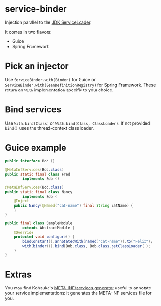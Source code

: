 service-binder
==============

Injection parallel to the
[JDK ServiceLoader](http://docs.oracle.com/javase/7/docs/api/java/util/ServiceLoader.html).

It comes in two flavors:

* Guice
* Spring Framework

# Pick an injector

Use `ServiceBinder.with(Binder)` for Guice or `ServiceBinder.with(BeanDefinitionRegistry)` for
Spring Framework.  These return an `With` implementation specific to your choice.

# Bind services

Use `With.bind(Class)` or `With.bind(Class, ClassLoader)`.  If not provided `bind()` uses the
thread-context class loader.

# Guice example

```java
public interface Bob {}

@MetaInfServices(Bob.class)
public static final class Fred
        implements Bob {}

@MetaInfServices(Bob.class)
public static final class Nancy
        implements Bob {
    @Inject
    public Nancy(@Named("cat-name") final String catName) {
    }
}

public final class SampleModule
        extends AbstractModule {
    @Override
    protected void configure() {
        bindConstant().annotatedWith(named("cat-name")).to("Felix");
        with(binder()).bind(Bob.class, Bob.class.getClassLoader());
    }
}
```

# Extras

You may find Kohsuke's [META-INF/services generator](https://github.com/binkley/service-binder)
useful to annotate your service implementations: it generates the META-INF services file for you.
